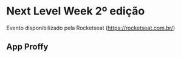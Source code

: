 # Next Level Week 2º edição
Evento disponibilizado pela Rocketseat (https://rocketseat.com.br/)

## App Proffy
